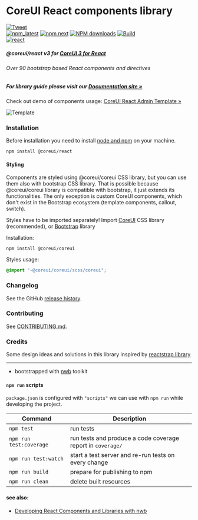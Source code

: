 # CoreUI React components library

[![Tweet](https://img.shields.io/twitter/url/http/shields.io.svg?style=social)](https://twitter.com/intent/tweet?text=CoreUI%20-%20Free%20Vue%20Admin%20Template%20&url=http://coreui.io/react/&hashtags=bootstrap,admin,template,dashboard,panel,free,angular,react,vue)  
[![npm_latest][npm-coreui-react-badge-latest]][npm-coreui-react]
[![npm next][npm-coreui-react-badge-next]][npm-coreui-react]
[![NPM downloads][npm-coreui-react-download]][npm-coreui-react]
[![Build](https://img.shields.io/github/workflow/status/coreui/coreui-react/Project%20check?style=flat-square)][coreui]  
[![react](https://img.shields.io/badge/react-^17.0.1-lightgrey.svg?style=flat-square&logo=react)][coreui]

[npm-coreui-react-download]: https://img.shields.io/npm/dm/@coreui/react.svg?style=flat-square
[npm-coreui-react]: https://www.npmjs.com/package/@coreui/react
[npm-coreui-react-badge-latest]: https://img.shields.io/npm/v/@coreui/react/latest?style=flat-square
[npm-coreui-react-badge-next]: https://img.shields.io/npm/v/@coreui/react/next?style=flat-square
[coreui]: https://coreui.io/react

##### @coreui/react v3 for [CoreUI 3 for React](https://coreui.io/react/)

###### Over 90 bootstrap based React components and directives

##### For library guide please visit our [Documentation site »](https://coreui.io/react/docs)

Check out demo of components usage: [CoreUI React Admin Template »](https://coreui.io/react/demo)

![Template](https://coreui.io/images/github/vue-free-template-3.gif)

### Installation

Before installation you need to install [node and npm](https://docs.npmjs.com/downloading-and-installing-node-js-and-npm) on your machine.
```shell
npm install @coreui/react
```

#### Styling

Components are styled using @coreui/coreui CSS library, but you can use them also with bootstrap CSS library. That is possible because @coreui/coreui library is compatible with bootstrap, it just extends its functionalities. The only exception is custom CoreUI components, which don't exist in the Bootstrap ecosystem (template components, callout, switch).

Styles have to be imported separately! Import [CoreUI](https://github.com/coreui/coreui) CSS library (recommended), or [Bootstrap](https://getbootstrap.com/) library

Installation:
```shell
npm install @coreui/coreui
```

Styles usage:
```scss
@import "~@coreui/coreui/scss/coreui";
```

### Changelog
See the GitHub [release history](https://github.com/coreui/coreui-react/releases).

### Contributing
See [CONTRIBUTING.md](https://github.com/coreui/coreui-react/blob/master/CONTRIBUTING.md).

### Credits
Some design ideas and solutions in this library inspired by [reactstrap library](https://reactstrap.github.io/)


---
- bootstrapped with [nwb](https://github.com/insin/nwb) toolkit

#### `npm run` scripts

`package.json` is configured with `"scripts"` we can use with `npm run` while developing the project.

Command | Description |
--- | ---
`npm test` | run tests
`npm run test:coverage` | run tests and produce a code coverage report in `coverage/`
`npm run test:watch` | start a test server and re-run tests on every change
`npm run build` | prepare for publishing to npm
`npm run clean` | delete built resources

#### see also:
- [Developing React Components and Libraries with nwb](https://github.com/insin/nwb/blob/master/docs/guides/ReactComponents.md#developing-react-components-and-libraries-with-nwb)

